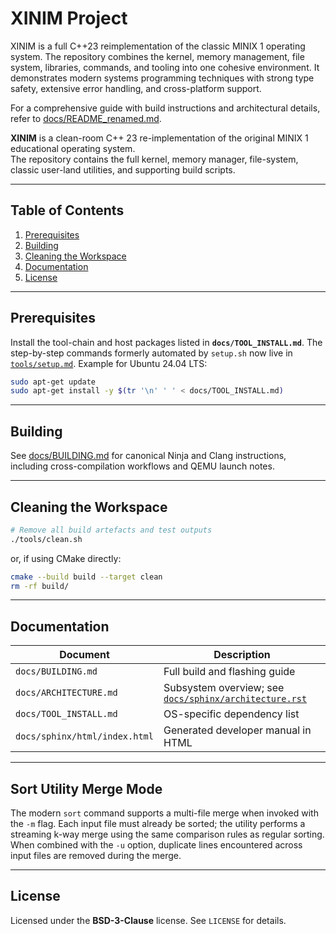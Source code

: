 # XINIM Project

XINIM is a full C++23 reimplementation of the classic MINIX 1 operating system. The repository combines the kernel, memory management, file system, libraries, commands, and tooling into one cohesive environment. It demonstrates modern systems programming techniques with strong type safety, extensive error handling, and cross-platform support.

For a comprehensive guide with build instructions and architectural details, refer to [docs/README_renamed.md](docs/README_renamed.md).

**XINIM** is a clean-room C++ 23 re-implementation of the original MINIX 1 educational operating system.  
The repository contains the full kernel, memory manager, file-system, classic user-land utilities, and supporting build scripts.

---

## Table of Contents

1. [Prerequisites](#prerequisites)
2. [Building](#building)
3. [Cleaning the Workspace](#cleaning-the-workspace)
4. [Documentation](#documentation)
5. [License](#license)

---

## Prerequisites

Install the tool-chain and host packages listed in **`docs/TOOL_INSTALL.md`**.
The step-by-step commands formerly automated by `setup.sh` now live in
[`tools/setup.md`](tools/setup.md). Example for Ubuntu 24.04 LTS:

```bash
sudo apt-get update
sudo apt-get install -y $(tr '\n' ' ' < docs/TOOL_INSTALL.md)
````

---

## Building

See [docs/BUILDING.md](docs/BUILDING.md) for canonical Ninja and Clang
instructions, including cross-compilation workflows and QEMU launch notes.

---

## Cleaning the Workspace

```bash
# Remove all build artefacts and test outputs
./tools/clean.sh
```

or, if using CMake directly:

```bash
cmake --build build --target clean
rm -rf build/
```

---

## Documentation

| Document                      | Description                         |
| ----------------------------- | ----------------------------------- |
| `docs/BUILDING.md`            | Full build and flashing guide       |
| `docs/ARCHITECTURE.md`        | Subsystem overview; see [`docs/sphinx/architecture.rst`](docs/sphinx/architecture.rst) |
| `docs/TOOL_INSTALL.md`        | OS-specific dependency list         |
| `docs/sphinx/html/index.html` | Generated developer manual in HTML  |

---

## Sort Utility Merge Mode

The modern `sort` command supports a multi-file merge when invoked with the
`-m` flag. Each input file must already be sorted; the utility performs a
streaming k-way merge using the same comparison rules as regular sorting.  When
combined with the `-u` option, duplicate lines encountered across input files
are removed during the merge.

---

## License
Licensed under the **BSD-3-Clause** license. See `LICENSE` for details.
